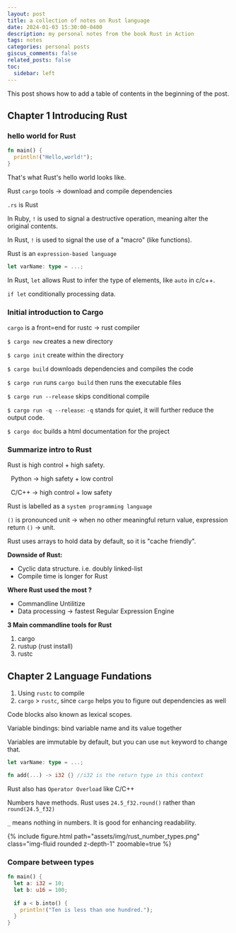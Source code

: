 ```yaml
---
layout: post
title: a collection of notes on Rust language
date: 2024-01-03 15:30:00-0400
description: my personal notes from the book Rust in Action
tags: notes
categories: personal posts
giscus_comments: false
related_posts: false
toc:
  sidebar: left
---
```

This post shows how to add a table of contents in the beginning of the post.

## Chapter 1 Introducing Rust

### hello world for Rust

```rust
fn main() {
  println!("Hello,world!");
}
```
That's what Rust's hello world looks like.

Rust `cargo` tools -> download and compile dependencies

`.rs` is Rust

In Ruby, `!` is used to signal a destructive operation, meaning alter the original contents.

In Rust, `!` is used to signal the use of a "macro" (like functions).

Rust is an `expression-based language`

```rust
let varName: type = ...;
```

In Rust, `let` allows Rust to infer the type of elements, like `auto` in c/c++.

`if let` conditionally processing data.

### Initial introduction to Cargo

`cargo` is a front=end for rustc -> rust compiler

`$ cargo new` creates a new directory

`$ cargo init` create within the directory

`$ cargo build` downloads dependencies and compiles the code

`$ cargo run` runs `cargo build` then runs the executable files

`$ cargo run --release` skips conditional compile

`$ cargo run -q --release`: `-q` stands for quiet, it will further reduce the output code.

`$ cargo doc` builds a html documentation for the project

### Summarize intro to Rust

Rust is high control + high safety.

&nbsp; Python -> high safety + low control

&nbsp; C/C++ -> high control + low safety

Rust is labelled as a `system programming language`

`()` is pronounced unit -> when no other meaningful return value, expression return `()` -> unit.

Rust uses arrays to hold data by default, so it is "cache friendly".

**Downside of Rust:**
- Cyclic data structure. i.e. doubly linked-list
- Compile time is longer for Rust

**Where Rust used the most ?**
- Commandline Untilitize
- Data processing -> fastest Regular Expression Engine

**3 Main commandline tools for Rust**
1. cargo
2. rustup (rust install)
3. rustc



## Chapter 2 Language Fundations

1. Using `rustc` to compile
2. `cargo` > `rustc`, since `cargo` helps you to figure out dependencies as well

Code blocks also known as lexical scopes.

Variable bindings: bind variable name and its value together

Variables are immutable by default, but you can use `mut` keyword to change that.

```rust
let varName: type = ...;
```

```rust
fn add(...) -> i32 {} //i32 is the return type in this context
```

Rust also has `Operator Overload` like C/C++

Numbers have methods. Rust uses `24.5_f32.round()` rather than `round(24.5_f32)`

`_` means nothing in numbers. It is good for enhancing readability.

<div class="row mt-3">
    <div class="col-sm mt-3 mt-md-0">
        {% include figure.html path="assets/img/rust_number_types.png" class="img-fluid rounded z-depth-1" zoomable=true %}
    </div>
</div>

### Compare between types
```rust
fn main() {
  let a: i32 = 10;
  let b: u16 = 100;
  
  if a < b.into() {
    println!("Ten is less than one hundred.");
  }
}
```
